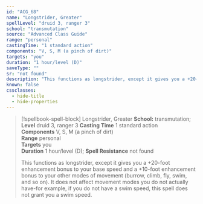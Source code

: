 ```yaml
---
id: "ACG_68"
name: "Longstrider, Greater"
spellLevel: "druid 3, ranger 3"
school: "transmutation"
source: "Advanced Class Guide"
range: "personal"
castingTime: "1 standard action"
components: "V, S, M (a pinch of dirt)"
targets: "you"
duration: "1 hour/level (D)"
saveType: ""
sr: "not found"
description: "This functions as longstrider, except it gives you a +20-foot enhancement bonus to your base speed and a +10-foot enhancement bonus to your other modes of movement (burrow, climb, fly, swim, and so on). It does not affect movement modes you do not actually have-for example, if you do not have a swim speed, this spell does not grant you a swim speed."
known: false
cssclasses:
  - hide-title
  - hide-properties
---
```


> [!spellbook-spell-block] Longstrider, Greater
> **School:** transmutation; **Level** druid 3, ranger 3
> **Casting Time** 1 standard action  
> **Components** V, S, M (a pinch of dirt)  
> **Range** personal  
> **Targets** you  
> **Duration** 1 hour/level (D); **Spell Resistance** not found
> 
> This functions as longstrider, except it gives you a +20-foot enhancement bonus to your base speed and a +10-foot enhancement bonus to your other modes of movement (burrow, climb, fly, swim, and so on). It does not affect movement modes you do not actually have-for example, if you do not have a swim speed, this spell does not grant you a swim speed.